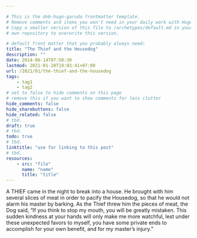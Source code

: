 ```yaml
---

# This is the dnb-hugo-garuda frontmatter template. 
# Remove comments and items you won't need in your daily work with Hugo.
# Copy a smaller version of this file to /archetypes/default.md in your
# own repository to overwrite this version.

# default front matter that you probably always need:
title: "The Thief and the Housedog"
description: ""
date: 2014-06-14T07:50:30
lastmod: 2021-01-20T19:03:41+07:00
url: /2021/01/the-thief-and-the-housedog
tags:
    - tag1
    - tag2
# set to false to hide comments on this page
# remove this if you want to show comments for less clutter
hide_comments: false
hide_sharebuttons: false
hide_related: false
# tbd.
draft: true
# tbd.
todo: true
# tbd.
linktitle: "use for linking to this post"
# tbd.
resources:
    - src: "file"
      name: "name"
      title: "title"
---
```

A THIEF came in the night to break into a house. He brought with him several slices of meat in order to pacify the Housedog, so that he would not alarm his master by barking. As the Thief threw him the pieces of meat, the Dog said, “If you think to stop my mouth, you will be greatly mistaken. This sudden kindness at your hands will only make me more watchful, lest under these unexpected favors to myself, you have some private ends to accomplish for your own benefit, and for my master’s injury.”
